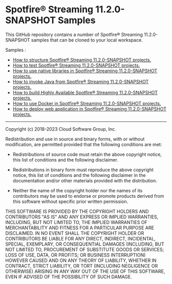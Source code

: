 # Spotfire&reg; Streaming 11.2.0-SNAPSHOT Samples

This GitHub repository contains a number of Spotfire&reg; Streaming 11.2.0-SNAPSHOT samples that can be cloned to your local workspace.

Samples :

* [How to structure Spotfire&reg; Streaming 11.2.0-SNAPSHOT projects.](structure/README.md)
* [How to test Spotfire&reg; Streaming 11.2.0-SNAPSHOT projects.](testing/README.md)
* [How to use native libraries in Spotfire&reg; Streaming 11.2.0-SNAPSHOT projects.](nativelibrary/README.md)
* [How to invoke Java from Spotfire&reg; Streaming 11.2.0-SNAPSHOT projects.](java/README.md)
* [How to build Highly Available Spotfire&reg; Streaming 11.2.0-SNAPSHOT projects.](highavailability/README.md)
* [How to use Docker in Spotfire&reg; Streaming 11.2.0-SNAPSHOT projects.](docker/README.md)
* [How to deploy web application in Spotfire&reg; Streaming 11.2.0-SNAPSHOT projects.](web/README.md)

---
Copyright (c) 2018-2023 Cloud Software Group, Inc.

Redistribution and use in source and binary forms, with or without
modification, are permitted provided that the following conditions are met:

* Redistributions of source code must retain the above copyright notice, this
  list of conditions and the following disclaimer.

* Redistributions in binary form must reproduce the above copyright notice,
  this list of conditions and the following disclaimer in the documentation
  and/or other materials provided with the distribution.

* Neither the name of the copyright holder nor the names of its
  contributors may be used to endorse or promote products derived from
  this software without specific prior written permission.

THIS SOFTWARE IS PROVIDED BY THE COPYRIGHT HOLDERS AND CONTRIBUTORS "AS IS"
AND ANY EXPRESS OR IMPLIED WARRANTIES, INCLUDING, BUT NOT LIMITED TO, THE
IMPLIED WARRANTIES OF MERCHANTABILITY AND FITNESS FOR A PARTICULAR PURPOSE ARE
DISCLAIMED. IN NO EVENT SHALL THE COPYRIGHT HOLDER OR CONTRIBUTORS BE LIABLE
FOR ANY DIRECT, INDIRECT, INCIDENTAL, SPECIAL, EXEMPLARY, OR CONSEQUENTIAL
DAMAGES (INCLUDING, BUT NOT LIMITED TO, PROCUREMENT OF SUBSTITUTE GOODS OR
SERVICES; LOSS OF USE, DATA, OR PROFITS; OR BUSINESS INTERRUPTION) HOWEVER
CAUSED AND ON ANY THEORY OF LIABILITY, WHETHER IN CONTRACT, STRICT LIABILITY,
OR TORT (INCLUDING NEGLIGENCE OR OTHERWISE) ARISING IN ANY WAY OUT OF THE USE
OF THIS SOFTWARE, EVEN IF ADVISED OF THE POSSIBILITY OF SUCH DAMAGE.
